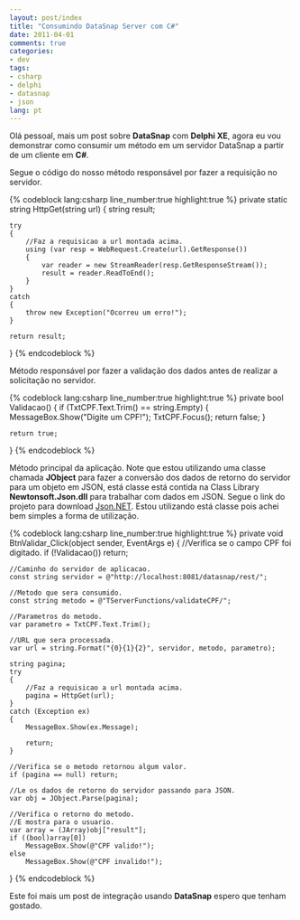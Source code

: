 ```yaml
---
layout: post/index
title: "Consumindo DataSnap Server com C#"
date: 2011-04-01
comments: true
categories: 
- dev
tags: 
- csharp
- delphi
- datasnap
- json
lang: pt
---
```


Olá pessoal, mais um post sobre **DataSnap** com **Delphi XE**, agora eu vou demonstrar como consumir um método em um servidor DataSnap a partir de um cliente em **C#**.

<!--more-->

Segue o código do nosso método responsável por fazer a requisição no servidor.

{% codeblock lang:csharp line_number:true highlight:true %}
private static string HttpGet(string url)
{
    string result;

    try
    {
        //Faz a requisicao a url montada acima.
        using (var resp = WebRequest.Create(url).GetResponse())
        {
            var reader = new StreamReader(resp.GetResponseStream());
            result = reader.ReadToEnd();
        }
    }
    catch
    {
        throw new Exception("Ocorreu um erro!");
    }

    return result;
}
{% endcodeblock %}

Método responsável por fazer a validação dos dados antes de realizar a solicitação no servidor.

{% codeblock lang:csharp line_number:true highlight:true %}
private bool Validacao()
{
    if (TxtCPF.Text.Trim() == string.Empty)
    {
        MessageBox.Show("Digite um CPF!");
        TxtCPF.Focus();
        return false;
    }

    return true;
}
{% endcodeblock %}

Método principal da aplicação. Note que estou utilizando uma classe chamada **JObject** para fazer a conversão dos dados de retorno do servidor para um objeto em JSON, está classe está contida na Class Library **Newtonsoft.Json.dll** para trabalhar com dados em JSON. Segue o link do projeto para download <a href="http://james.newtonking.com/projects/json-net.aspx" target="_blank" rel="external noopener">Json.NET</a>. Estou utilizando está classe pois achei bem simples a forma de utilização.

{% codeblock lang:csharp line_number:true highlight:true %}
private void BtnValidar_Click(object sender, EventArgs e)
{
    //Verifica se o campo CPF foi digitado.
    if (!Validacao()) return;

    //Caminho do servidor de aplicacao.
    const string servidor = @"http://localhost:8081/datasnap/rest/";

    //Metodo que sera consumido.
    const string metodo = @"TServerFunctions/validateCPF/";

    //Parametros do metodo.
    var parametro = TxtCPF.Text.Trim();

    //URL que sera processada.
    var url = string.Format("{0}{1}{2}", servidor, metodo, parametro);

    string pagina;
    try
    {
        //Faz a requisicao a url montada acima.
        pagina = HttpGet(url);
    }
    catch (Exception ex)
    {
        MessageBox.Show(ex.Message);

        return;
    }

    //Verifica se o metodo retornou algum valor.
    if (pagina == null) return;

    //Le os dados de retorno do servidor passando para JSON.
    var obj = JObject.Parse(pagina);

    //Verifica o retorno do metodo. 
    //E mostra para o usuario.
    var array = (JArray)obj["result"];
    if ((bool)array[0])
        MessageBox.Show(@"CPF valido!");
    else
        MessageBox.Show(@"CPF invalido!");
}
{% endcodeblock %}

Este foi mais um post de integração usando **DataSnap** espero que tenham gostado.
